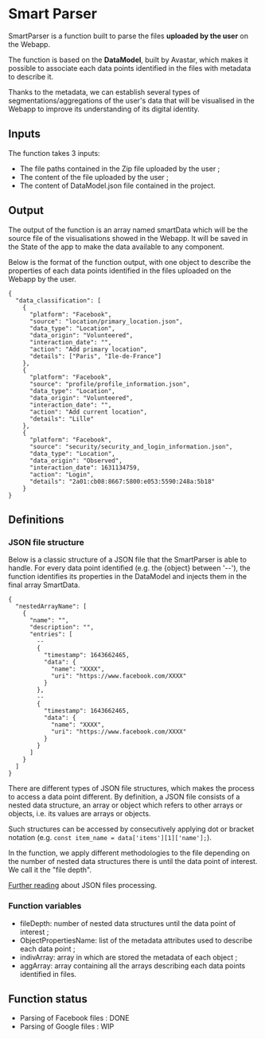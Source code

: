 # Smart Parser

SmartParser is a function built to parse the files **uploaded by the user** on the Webapp.

The function is based on the **DataModel**, built by Avastar, which makes it possible to associate each data points identified in the files with metadata to describe it.

Thanks to the metadata, we can establish several types of segmentations/aggregations of the user's data that will be visualised in the Webapp to improve its understanding of its digital identity.

## Inputs

The function takes 3 inputs:

- The file paths contained in the Zip file uploaded by the user ;
- The content of the file uploaded by the user ;
- The content of DataModel.json file contained in the project.

## Output

The output of the function is an array named smartData which will be the source file of the visualisations showed in the Webapp. It will be saved in the State of the app to make the data available to any component.

Below is the format of the function output, with one object to describe the properties of each data points identified in the files uploaded on the Webapp by the user.

```
{
  "data_classification": [
    {
      "platform": "Facebook",
      "source": "location/primary_location.json",
      "data_type": "Location",
      "data_origin": "Volunteered",
      "interaction_date": "",
      "action": "Add primary location",
      "details": ["Paris", "Ile-de-France"]
    },
    {
      "platform": "Facebook",
      "source": "profile/profile_information.json",
      "data_type": "Location",
      "data_origin": "Volunteered",
      "interaction_date": "",
      "action": "Add current location",
      "details": "Lille"
    },
    {
      "platform": "Facebook",
      "source": "security/security_and_login_information.json",
      "data_type": "Location",
      "data_origin": "Observed",
      "interaction_date": 1631134759,
      "action": "Login",
      "details": "2a01:cb08:8667:5800:e053:5590:248a:5b18"
    }
}
```

## Definitions

### JSON file structure

Below is a classic structure of a JSON file that the SmartParser is able to handle. For every data point identified (e.g. the {object} between '--'), the function identifies its properties in the DataModel and injects them in the final array SmartData.

```
{
  "nestedArrayName": [
    {
      "name": "",
      "description": "",
      "entries": [
        --
        {
          "timestamp": 1643662465,
          "data": {
            "name": "XXXX",
            "uri": "https://www.facebook.com/XXXX"
          }
        },
        --
        {
          "timestamp": 1643662465,
          "data": {
            "name": "XXXX",
            "uri": "https://www.facebook.com/XXXX"
          }
        }
      ]
    }
  ]
}
```

There are different types of JSON file structures, which makes the process to access a data point different. By definition, a JSON file consists of a nested data structure, an array or object which refers to other arrays or objects, i.e. its values are arrays or objects.

Such structures can be accessed by consecutively applying dot or bracket notation (e.g. `const item_name = data['items'][1]['name'];`).

In the function, we apply different methodologies to the file depending on the number of nested data structures there is until the data point of interest. We call it the "file depth".

[Further reading](https://stackoverflow.com/questions/11922383/how-can-i-access-and-process-nested-objects-arrays-or-json) about JSON files processing.

### Function variables

- fileDepth: number of nested data structures until the data point of interest ;
- ObjectPropertiesName: list of the metadata attributes used to describe each data point ;
- indivArray: array in which are stored the metadata of each object ;
- aggArray: array containing all the arrays describing each data points identified in files.

## Function status

- Parsing of Facebook files : DONE
- Parsing of Google files : WIP
